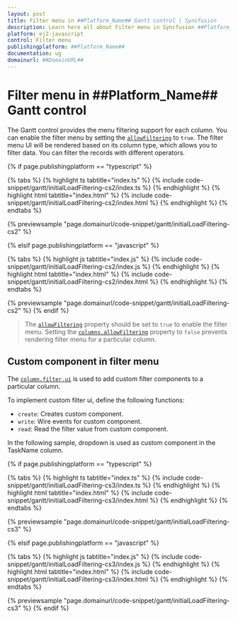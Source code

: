 ```yaml
---
layout: post
title: Filter menu in ##Platform_Name## Gantt control | Syncfusion
description: Learn here all about Filter menu in Syncfusion ##Platform_Name## Gantt control of Syncfusion Essential JS 2 and more.
platform: ej2-javascript
control: Filter menu 
publishingplatform: ##Platform_Name##
documentation: ug
domainurl: ##DomainURL##
---
```


# Filter menu in ##Platform_Name## Gantt control

The Gantt control provides the menu filtering support for each column. You can enable the filter menu by setting the [`allowFiltering`](../../api/gantt/#allowfiltering) to `true`. The filter menu UI will be rendered based on its column type, which allows you to filter data. You can filter the records with different operators.

{% if page.publishingplatform == "typescript" %}

 {% tabs %}
{% highlight ts tabtitle="index.ts" %}
{% include code-snippet/gantt/initialLoadFiltering-cs2/index.ts %}
{% endhighlight %}
{% highlight html tabtitle="index.html" %}
{% include code-snippet/gantt/initialLoadFiltering-cs2/index.html %}
{% endhighlight %}
{% endtabs %}
        
{% previewsample "page.domainurl/code-snippet/gantt/initialLoadFiltering-cs2" %}

{% elsif page.publishingplatform == "javascript" %}

{% tabs %}
{% highlight js tabtitle="index.js" %}
{% include code-snippet/gantt/initialLoadFiltering-cs2/index.js %}
{% endhighlight %}
{% highlight html tabtitle="index.html" %}
{% include code-snippet/gantt/initialLoadFiltering-cs2/index.html %}
{% endhighlight %}
{% endtabs %}

{% previewsample "page.domainurl/code-snippet/gantt/initialLoadFiltering-cs2" %}
{% endif %}

>The [`allowFiltering`](../../api/gantt/#allowfiltering) property should be set to `true` to enable the filter menu.
>Setting the [`columns.allowFiltering`](../../api/gantt/column/#allowfiltering) property to `false` prevents rendering filter menu for a particular column.

## Custom component in filter menu

The [`column.filter.ui`](../../api/gantt/column/#filter) is used to add custom filter components to a particular column.

To implement custom filter ui, define the following functions:

* `create`:  Creates custom component.
* `write`: Wire events for custom component.
* `read`: Read the filter value from custom component.

In the following sample, dropdown is used  as custom component in the TaskName column.

{% if page.publishingplatform == "typescript" %}

 {% tabs %}
{% highlight ts tabtitle="index.ts" %}
{% include code-snippet/gantt/initialLoadFiltering-cs3/index.ts %}
{% endhighlight %}
{% highlight html tabtitle="index.html" %}
{% include code-snippet/gantt/initialLoadFiltering-cs3/index.html %}
{% endhighlight %}
{% endtabs %}
        
{% previewsample "page.domainurl/code-snippet/gantt/initialLoadFiltering-cs3" %}

{% elsif page.publishingplatform == "javascript" %}

{% tabs %}
{% highlight js tabtitle="index.js" %}
{% include code-snippet/gantt/initialLoadFiltering-cs3/index.js %}
{% endhighlight %}
{% highlight html tabtitle="index.html" %}
{% include code-snippet/gantt/initialLoadFiltering-cs3/index.html %}
{% endhighlight %}
{% endtabs %}

{% previewsample "page.domainurl/code-snippet/gantt/initialLoadFiltering-cs3" %}
{% endif %}